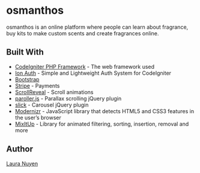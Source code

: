 # osmanthos

osmanthos is an online platform where people can learn about fragrance, buy kits to make custom scents and create fragrances online.

## Built With

* [CodeIgniter PHP Framework](https://github.com/bcit-ci/CodeIgniter) - The web framework used
* [Ion Auth](https://github.com/benedmunds/CodeIgniter-Ion-Auth) - Simple and Lightweight Auth System for CodeIgniter
* [Bootstrap](https://getbootstrap.com/)
* [Stripe](https://stripe.com/gb) - Payments
* [ScrollReveal](https://github.com/jlmakes/scrollreveal) - Scroll animations
* [paroller.js](https://github.com/tgomilar/paroller.js/) - Parallax scrolling jQuery plugin
* [slick](https://github.com/kenwheeler/slick) - Carousel jQuery plugin
* [Modernizr](https://github.com/Modernizr/Modernizr) - JavaScript library that detects HTML5 and CSS3 features in the user’s browser
* [MixItUp](https://www.kunkalabs.com/mixitup/) - Library for animated filtering, sorting, insertion, removal and more

## Author

[Laura Nuyen](http://elevenalphabet.com/)
